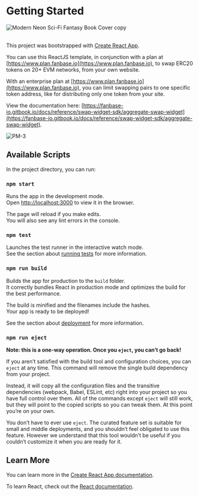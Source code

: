 # Getting Started


![Modern Neon Sci-Fi Fantasy Book Cover  copy](https://github.com/FanbaseLabs/React-Aggregate-ERC20-Swap/assets/145924938/277ca724-0bf4-4815-a4f9-12a26d467a69)

\
This project was bootstrapped with [Create React App](https://github.com/facebook/create-react-app). 

You can use this ReactJS template, in conjunction with a plan at [https://www.plan.fanbase.io](https://www.plan.fanbase.io), 
to swap ERC20 tokens on 20+ EVM networks, from your own website. 

With an enterprise plan at [https://www.plan.fanbase.io](https://www.plan.fanbase.io), you can limit swapping pairs 
to one specific token address, like for distributing only one token from your site. 

View the documentation here: [https://fanbase-io.gitbook.io/docs/reference/swap-widget-sdk/aggregate-swap-widget](https://fanbase-io.gitbook.io/docs/reference/swap-widget-sdk/aggregate-swap-widget). 

![PM-3](https://github.com/FanbaseLabs/React-Aggregate-ERC20-Swap/assets/145924938/58fb1d00-438f-494d-9c18-53dbc6549c1d)


## Available Scripts

In the project directory, you can run:

### `npm start`

Runs the app in the development mode.\
Open [http://localhost:3000](http://localhost:3000) to view it in the browser.

The page will reload if you make edits.\
You will also see any lint errors in the console.

### `npm test`

Launches the test runner in the interactive watch mode.\
See the section about [running tests](https://facebook.github.io/create-react-app/docs/running-tests) for more information.

### `npm run build`

Builds the app for production to the `build` folder.\
It correctly bundles React in production mode and optimizes the build for the best performance.

The build is minified and the filenames include the hashes.\
Your app is ready to be deployed!

See the section about [deployment](https://facebook.github.io/create-react-app/docs/deployment) for more information.

### `npm run eject`

**Note: this is a one-way operation. Once you `eject`, you can’t go back!**

If you aren’t satisfied with the build tool and configuration choices, you can `eject` at any time. This command will remove the single build dependency from your project.

Instead, it will copy all the configuration files and the transitive dependencies (webpack, Babel, ESLint, etc) right into your project so you have full control over them. All of the commands except `eject` will still work, but they will point to the copied scripts so you can tweak them. At this point you’re on your own.

You don’t have to ever use `eject`. The curated feature set is suitable for small and middle deployments, and you shouldn’t feel obligated to use this feature. However we understand that this tool wouldn’t be useful if you couldn’t customize it when you are ready for it.

## Learn More

You can learn more in the [Create React App documentation](https://facebook.github.io/create-react-app/docs/getting-started).

To learn React, check out the [React documentation](https://reactjs.org/).
